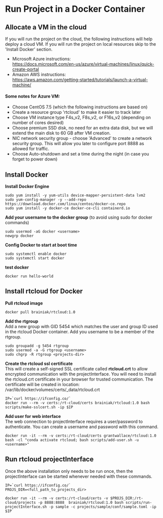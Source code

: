 # Run Project in a Docker Container

## Allocate a VM in the cloud
If you will run the project on the cloud, the following instructions will help deploy a cloud VM. If you will run the project on local resources skip to the 'Install Docker' section.

- Microsoft Azure instructions:<br>
https://docs.microsoft.com/en-us/azure/virtual-machines/linux/quick-create-portal
- Amazon AWS instructions:<br>
https://aws.amazon.com/getting-started/tutorials/launch-a-virtual-machine/

#### Some notes for Azure VM:
- Choose CentOS 7.5 (which the following instructions are based on)
- Create a resource group 'rtcloud' to make it easier to track later
- Choose VM instance type F4s_v2, F8s_v2, or F16s_v2 (depending on number of cores desired)
- Choose premium SSD disk, no need for an extra data disk, but we will extend the main disk to 60 GB after VM creation.
- NIC network security group - choose 'Advanced' to create a network security group. This will allow you later to configure port 8888 as allowed for traffic.
- Choose Auto-shutdown and set a time during the night (in case you forget to power down)


## Install Docker
**Install Docker Engine**

    sudo yum install -y yum-utils device-mapper-persistent-data lvm2
    sudo yum-config-manager -y --add-repo https://download.docker.com/linux/centos/docker-ce.repo
    sudo yum install -y docker-ce docker-ce-cli containerd.io

**Add your username to the docker group** (to avoid using sudo for docker commands)

    sudo usermod -aG docker <username>
    newgrp docker

**Config Docker to start at boot time**

    sudo systemctl enable docker
    sudo systemctl start docker

**test docker**

    docker run hello-world

## Install rtcloud for Docker
**Pull rtcloud image**

    docker pull brainiak/rtcloud:1.0

**Add the rtgroup**<br>
Add a new group with GID 5454 which matches the user and group ID used in the rtcloud Docker container. Add you username to be a member of the rtgroup.

    sudo groupadd -g 5454 rtgroup
    sudo usermod -a -G rtgroup <username>
    sudo chgrp -R rtgroup <projects-dir>

**Create the rtcloud ssl certificate**<br>
This will create a self-signed SSL certificate called **rtcloud.crt** to allow encrypted communication with the projectInterface. You will need to install the rtcloud.crt certificate in your browser for trusted communication. The certificate will be created in location:<br> /var/lib/docker/volumes/certs/\_data/rtcloud.crt

    IP=`curl https://ifconfig.co/`
    docker run --rm -v certs:/rt-cloud/certs brainiak/rtcloud:1.0 bash scripts/make-sslcert.sh -ip $IP


**Add user for web interface**<br>
The web connection to projectInterface requires a user/password to authenticate. You can create a username and password with this command.

    docker run -it --rm -v certs:/rt-cloud/certs grantwallace/rtcloud:1.0 bash -cl "conda activate rtcloud; bash scripts/add-user.sh -u <username>"

## Run rtcloud projectInterface
Once the above installation only needs to be run once, then the projectInterface can be started whenever needed with these commands.

    IP=`curl https://ifconfig.co/`
    PROJS_DIR=<full_path_to_projects_dir>

    docker run -it --rm -v certs:/rt-cloud/certs -v $PROJS_DIR:/rt-cloud/projects -p 8888:8888  brainiak/rtcloud:1.0 bash scripts/run-projectInterface.sh -p sample -c projects/sample/conf/sample.toml -ip $IP
